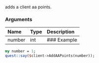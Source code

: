 adds a client aa points.
### Arguments
**Name**|**Type**|**Description**
:---|:---|:---
number|int|### Example

```perl
my number = 1;
quest::say($client->AddAAPoints(number));
```